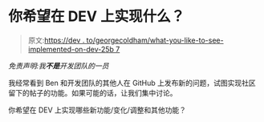 # 你希望在 DEV 上实现什么？

> 原文:[https://dev . to/georgecoldham/what-you-like-to-see-implemented-on-dev-25b 7](https://dev.to/georgecoldham/what-would-you-like-to-see-implemented-on-dev-25b7)

*免责声明:我**不是**开发团队的一员*

我经常看到 Ben 和开发团队的其他人在 GitHub 上发布新的问题，试图实现社区留下的帖子的功能。如果可能的话，让我们集中讨论。

你希望在 DEV 上实现哪些新功能/变化/调整和其他功能？